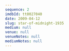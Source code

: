 ```yaml
---
sequence: 2
imdbId: tt0027040
date: 2009-04-12
slug: star-of-midnight-1935
medium: null
venue: null
venueNotes: null
mediumNotes: null
---
```


